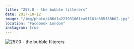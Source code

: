```yaml
---
title: "257.0 - the bubble filterers"
date: 2017-10-12
image: "/img/photo/486d1a22393106fea9f161c685f88b02.jpg"
location: "Facebook London"
instagram: true
---
```


![257.0 - the bubble filterers](/img/photo/486d1a22393106fea9f161c685f88b02.jpg)
